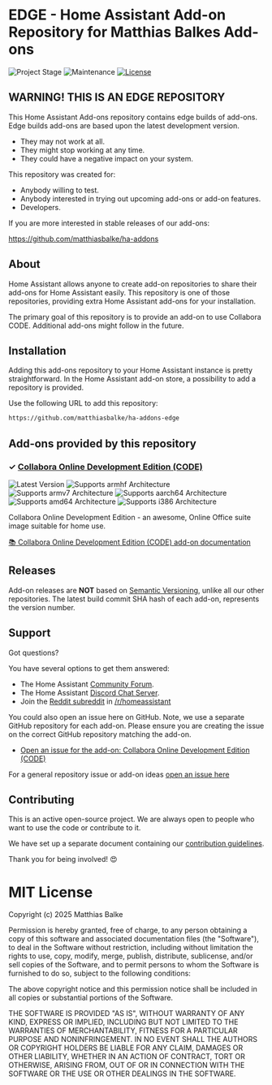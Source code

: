 # EDGE - Home Assistant Add-on Repository for Matthias Balkes Add-ons

![Project Stage][project-stage-shield]
![Maintenance][maintenance-shield]
[![License][license-shield]](LICENSE.md)

## WARNING! THIS IS AN EDGE REPOSITORY

This Home Assistant Add-ons repository contains edge builds of add-ons. Edge
builds add-ons are based upon the latest development version.

- They may not work at all.
- They might stop working at any time.
- They could have a negative impact on your system.

This repository was created for:

- Anybody willing to test.
- Anybody interested in trying out upcoming add-ons or add-on features.
- Developers.

If you are more interested in stable releases of our add-ons:

<https://github.com/matthiasbalke/ha-addons>

## About

Home Assistant allows anyone to create add-on repositories to share their
add-ons for Home Assistant easily. This repository is one of those repositories,
providing extra Home Assistant add-ons for your installation.

The primary goal of this repository is to provide an add-on to use Collabora CODE.
Additional add-ons might follow in the future.

## Installation

Adding this add-ons repository to your Home Assistant instance is
pretty straightforward. In the Home Assistant add-on store,
a possibility to add a repository is provided.

Use the following URL to add this repository:

```txt
https://github.com/matthiasbalke/ha-addons-edge
```

## Add-ons provided by this repository

### &#10003; [Collabora Online Development Edition (CODE)][addon-collabora-code]

![Latest Version][collabora-code-version-shield]
![Supports armhf Architecture][collabora-code-armhf-shield]
![Supports armv7 Architecture][collabora-code-armv7-shield]
![Supports aarch64 Architecture][collabora-code-aarch64-shield]
![Supports amd64 Architecture][collabora-code-amd64-shield]
![Supports i386 Architecture][collabora-code-i386-shield]

Collabora Online Development Edition - an awesome, Online Office suite image suitable for home use.

[:books: Collabora Online Development Edition (CODE) add-on documentation][addon-doc-collabora-code]

## Releases

Add-on releases are **NOT** based on [Semantic Versioning][semver], unlike
all our other repositories. The latest build commit SHA hash of each
add-on, represents the version number.

## Support

Got questions?

You have several options to get them answered:

- The Home Assistant [Community Forum][forum].
- The Home Assistant [Discord Chat Server][discord-ha].
- Join the [Reddit subreddit][reddit] in [/r/homeassistant][reddit]

You could also open an issue here on GitHub. Note, we use a separate
GitHub repository for each add-on. Please ensure you are creating the issue
on the correct GitHub repository matching the add-on.

- [Open an issue for the add-on: Collabora Online Development Edition (CODE)][collabora-code-issue]

For a general repository issue or add-on ideas [open an issue here][issue]

## Contributing

This is an active open-source project. We are always open to people who want to
use the code or contribute to it.

We have set up a separate document containing our
[contribution guidelines](.github/CONTRIBUTING.md).

Thank you for being involved! :heart_eyes:

# MIT License

Copyright (c) 2025 Matthias Balke

Permission is hereby granted, free of charge, to any person obtaining a copy
of this software and associated documentation files (the "Software"), to deal
in the Software without restriction, including without limitation the rights
to use, copy, modify, merge, publish, distribute, sublicense, and/or sell
copies of the Software, and to permit persons to whom the Software is
furnished to do so, subject to the following conditions:

The above copyright notice and this permission notice shall be included in all
copies or substantial portions of the Software.

THE SOFTWARE IS PROVIDED "AS IS", WITHOUT WARRANTY OF ANY KIND, EXPRESS OR
IMPLIED, INCLUDING BUT NOT LIMITED TO THE WARRANTIES OF MERCHANTABILITY,
FITNESS FOR A PARTICULAR PURPOSE AND NONINFRINGEMENT. IN NO EVENT SHALL THE
AUTHORS OR COPYRIGHT HOLDERS BE LIABLE FOR ANY CLAIM, DAMAGES OR OTHER
LIABILITY, WHETHER IN AN ACTION OF CONTRACT, TORT OR OTHERWISE, ARISING FROM,
OUT OF OR IN CONNECTION WITH THE SOFTWARE OR THE USE OR OTHER DEALINGS IN THE
SOFTWARE.

[addon-collabora-code]: https://github.com/matthiasbalke/addon-collabora-code/tree/8774eaa
[addon-doc-collabora-code]: https://github.com/matthiasbalke/addon-collabora-code/blob/8774eaa/README.md
[collabora-code-issue]: https://github.com/matthiasbalke/addon-collabora-code/issues
[collabora-code-version-shield]: https://img.shields.io/badge/version-8774eaa-blue.svg
[collabora-code-aarch64-shield]: https://img.shields.io/badge/aarch64-yes-green.svg
[collabora-code-amd64-shield]: https://img.shields.io/badge/amd64-yes-green.svg
[collabora-code-armhf-shield]: https://img.shields.io/badge/armhf-no-red.svg
[collabora-code-armv7-shield]: https://img.shields.io/badge/armv7-no-red.svg
[collabora-code-i386-shield]: https://img.shields.io/badge/i386-no-red.svg
[discord-ha]: https://discord.gg/c5DvZ4e
[discord-shield]: https://img.shields.io/discord/478094546522079232.svg
[forum-shield]: https://img.shields.io/badge/community-forum-brightgreen.svg
[forum]: https://community.home-assistant.io/u/matthiasbalke
[issue]: https://github.com/matthiasbalke/ha-addons-edge/issues
[license-shield]: https://img.shields.io/github/license/matthiasbalke/ha-addons-edge.svg
[maintenance-shield]: https://img.shields.io/maintenance/yes/2025.svg
[project-stage-shield]: https://img.shields.io/badge/project%20stage-experimental-yellow.svg
[reddit]: https://reddit.com/r/homeassistant
[semver]: http://semver.org/spec/v2.0.0.html